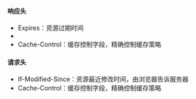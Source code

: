 #### 响应头
- Expires：资源过期时间
- 
- Cache-Control：缓存控制字段，精确控制缓存策略

#### 请求头
- If-Modified-Since：资源最近修改时间，由浏览器告诉服务器
- Cache-Control：缓存控制字段，精确控制缓存策略